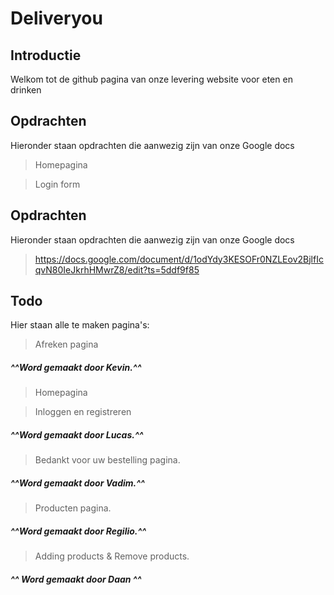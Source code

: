 # Deliveryou 

## Introductie

Welkom tot de github pagina van onze levering website voor eten en drinken

## Opdrachten 

 Hieronder staan opdrachten die aanwezig zijn van onze Google docs
 
 > Homepagina
 
 > Login form

## Opdrachten 

 Hieronder staan opdrachten die aanwezig zijn van onze Google docs
 
 > https://docs.google.com/document/d/1odYdy3KESOFr0NZLEov2BjlfIcqvN80IeJkrhHMwrZ8/edit?ts=5ddf9f85
 
 ## Todo 

Hier staan alle te maken pagina's:


 > Afreken pagina
 ##### ^^Word gemaakt door Kevin.^^

  > Homepagina
  
  >Inloggen en registreren
   ##### ^^Word gemaakt door Lucas.^^
  
 > Bedankt voor uw bestelling pagina.
   ##### ^^Word gemaakt door Vadim.^^
   
 >Producten pagina.
   ##### ^^Word gemaakt door Regilio.^^

> Adding products & Remove products.

##### ^^ Word gemaakt door Daan ^^
